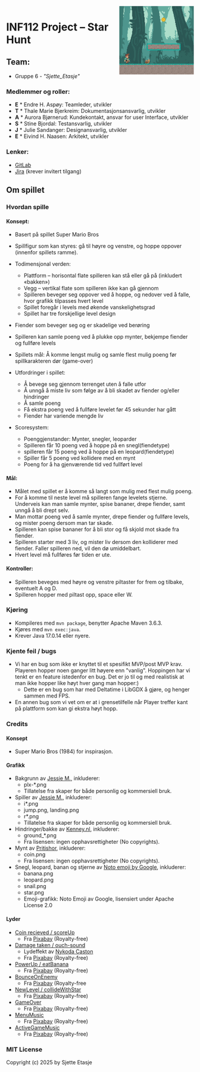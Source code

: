 <img align="right" width=200 src=".\src\main\resources\assets\starhunt.png">

# INF112 Project – **Star Hunt**

## Team:
* Gruppe 6 - *"Sjette_Etasje"*

### Medlemmer og roller:
* **E** * Endre H. Aspøy: Teamleder, utvikler
* **T** * Thale Marie Bjerkreim: Dokumentasjonsansvarlig, utvikler
* **A** * Aurora Bjørnerud: Kundekontakt, ansvar for user Interface, utvikler
* **S** * Stine Bjordal: Testansvarlig, utvikler
* **J** * Julie Sandanger: Designansvarlig, utvikler
* **E** * Eivind H. Naasen: Arkitekt, utvikler

### Lenker:
* [GitLab](https://git.app.uib.no/inf112/25v/proj/sjette-etasje)
* [Jira](https://endre-aspoy.atlassian.net/jira/core/projects/IS/board) (krever invitert tilgang)


## Om spillet 

### Hvordan spille 

#### Konsept:

- Basert på spillet Super Mario Bros
- Spillfigur som kan styres: gå til høyre og venstre, og hoppe oppover (innenfor spillets ramme).
- Todimensjonal verden:
  * Plattform – horisontal flate spilleren kan stå eller gå på (inkludert «bakken»)
  * Vegg – vertikal flate som spilleren ikke kan gå gjennom
  * Spilleren beveger seg oppover ved å hoppe, og nedover ved å falle, hvor grafikk tilpasses hvert level
  * Spillet foregår i levels med økende vanskelighetsgrad
  * Spillet har tre forskjellige level design

- Fiender som beveger seg og er skadelige ved berøring 
- Spilleren kan samle poeng ved å plukke opp mynter, bekjempe fiender og fullføre levels
- Spillets mål: Å komme lengst mulig og samle flest mulig poeng før spillkarakteren dør (game-over)
- Utfordringer i spillet:
  * Å bevege seg gjennom terrenget uten å falle utfor
  * Å unngå å miste liv som følge av å bli skadet av fiender og/eller hindringer
  * Å samle poeng
  * Få ekstra poeng ved å fullføre levelet før 45 sekunder har gått
  * Fiender har variende mengde liv

- Scoresystem:
  * Poenggjenstander: Mynter, snegler, leoparder
  * Spilleren får 10 poeng ved å hoppe på en snegl(fiendetype)
  * spilleren får 15 poeng ved å hoppe på en leopard(fiendetype)
  * Spiller får 5 poeng ved kollidere med en mynt
  * Poeng for å ha gjenværende tid ved fullført level


#### Mål:
- Målet med spillet er å komme så langt som mulig med flest mulig poeng. 
- For å komme til neste level må spilleren fange levelets stjerne. Underveis kan man samle mynter, spise bananer, 
  drepe fiender, samt unngå å bli drept selv.
- Man mottar poeng ved å samle mynter, drepe fiender og fullføre levels, og mister poeng dersom man tar skade.
- Spilleren kan spise bananer for å bli stor og få skjold mot skade fra fiender. 
- Spilleren starter med 3 liv, og mister liv dersom den kolliderer med fiender. Faller spilleren ned, vil den dø umiddelbart.
- Hvert level må fullføres før tiden er ute.

#### Kontroller: 
- Spilleren beveges med høyre og venstre piltaster for frem og tilbake, eventuelt A og D. 
- Spilleren hopper med piltast opp, space eller W.

### Kjøring 
* Kompileres med `mvn package`, benytter Apache Maven 3.6.3.
* Kjøres med `mvn exec:java`.
* Krever Java 17.0.14 eller nyere.

### Kjente feil / bugs
- Vi har en bug som ikke er knyttet til et spesifikt MVP/post MVP krav. Playeren hopper noen ganger litt høyere enn "vanlig". Hoppingen
  har vi tenkt er en feature istedenfor en bug. Det er jo til og med realistisk at man ikke hopper like høyt hver gang man hopper:)
  - Dette er en bug som har med Deltatime i LibGDX å gjøre, og henger sammen med FPS.
- En annen bug som vi vet om er at i grensetilfelle når Player treffer kant på plattform som kan gi ekstra høyt hopp.


### Credits 

#### Konsept
- Super Mario Bros (1984) for inspirasjon.

#### Grafikk
- Bakgrunn av [Jessie M.](https://jesse-m.itch.io/jungle-pack), inkluderer:
  * plx-*.png
  - Tillatelse fra skaper for både personlig og kommersiell bruk. 
- Spiller av [Jessie M.](https://jesse-m.itch.io/jungle-pack), inkluderer:
  * i*.png
  * jump.png, landing.png
  * r*.png
  - Tillatelse fra skaper for både personlig og kommersiell bruk.
- Hindringer/bakke av [Kenney.nl](https://kenney.nl/assets/roguelike-modern-city), inkluderer:
  * ground_*.png
  - Fra lisensen:  ingen opphavsrettigheter (No copyrights).
- Mynt av [Pritishor](https://opengameart.org/content/simple-coin), inkluderer:
  * coin.png
  - Fra lisensen:  ingen opphavsrettigheter (No copyrights).
- Snegl, leopard, banan og stjerne av [Noto emoji by Google](https://emoji.aranja.com/), inkluderer:
  * banana.png
  * leopard.png
  * snail.png
  * star.png
  - Emoji-grafikk: Noto Emoji av Google, lisensiert under Apache License 2.0



#### Lyder
- [Coin recieved / scoreUp](https://pixabay.com/sound-effects/coin-recieved-230517/)
  - Fra [Pixabay](https://pixabay.com/sound-effects//?utm_source=link-attribution&utm_medium=referral&utm_campaign=music&utm_content=230517) (Royalty-free)
- [Damage taken / ouch-sound](https://pixabay.com/sound-effects/characterouch2-163912/)
  - Lydeffekt av [Nykoda Caston](https://pixabay.com/users/kodasworldproductions-27998106/?utm_source=link-attribution&utm_medium=referral&utm_campaign=music&utm_content=163912)
  - Fra [Pixabay](https://pixabay.com//?utm_source=link-attribution&utm_medium=referral&utm_campaign=music&utm_content=163912)  (Royalty-free)
- [PowerUp / eatBanana](https://pixabay.com/sound-effects/game-bonus-144751/) 
  - Fra [Pixabay](https://pixabay.com/sound-effects//?utm_source=link-attribution&utm_medium=referral&utm_campaign=music&utm_content=230517) (Royalty-free)
- [BounceOnEnemy](https://pixabay.com/sound-effects/boing-6222/)
  - Fra [Pixabay](https://pixabay.com/sound-effects//?utm_source=link-attribution&utm_medium=referral&utm_campaign=music&utm_content=230517) (Royalty-free
- [NewLevel / collideWithStar](https://pixabay.com/sound-effects/level-up-5-326133/)
  - Fra [Pixabay](https://pixabay.com/sound-effects//?utm_source=link-attribution&utm_medium=referral&utm_campaign=music&utm_content=230517) (Royalty-free)
- [GameOver](https://pixabay.com/sound-effects/brass-fail-8-a-207130/)
  - Fra [Pixabay](https://pixabay.com/sound-effects//?utm_source=link-attribution&utm_medium=referral&utm_campaign=music&utm_content=230517) (Royalty-free)
- [MenuMusic](https://pixabay.com/sound-effects/jungle-nature-229896/)
  - Fra [Pixabay](https://pixabay.com/sound-effects//?utm_source=link-attribution&utm_medium=referral&utm_campaign=music&utm_content=230517) (Royalty-free)
- [ActiveGameMusic](https://pixabay.com/sound-effects/humorous-loop-275485/)
  - Fra [Pixabay](https://pixabay.com/sound-effects//?utm_source=link-attribution&utm_medium=referral&utm_campaign=music&utm_content=230517) (Royalty-free)

### MIT License

Copyright (c) 2025 by Sjette Etasje
